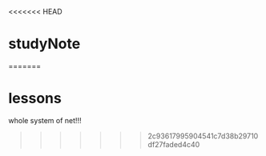<<<<<<< HEAD
# studyNote
=======
# lessons
whole system of net!!!
>>>>>>> 2c93617995904541c7d38b29710df27faded4c40
